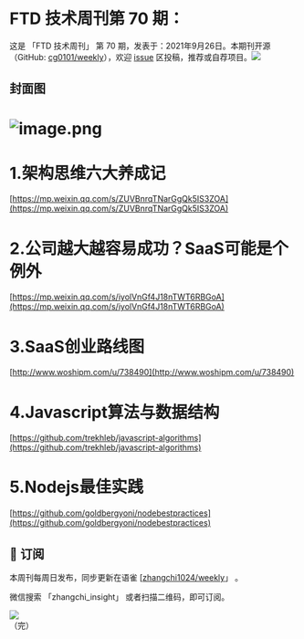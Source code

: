 # FTD 技术周刊第 70 期：
这是 「FTD 技术周刊」 第 70 期，发表于：2021年9月26日。本期刊开源（GitHub: [cg0101/weekly](https://github.com/cg0101/weekly)），欢迎 [issue](https://github.com/cg0101/weekly/issues) 区投稿，推荐或自荐项目。![](https://visitor-badge.glitch.me/badge?page_id=cg0101.weekly) <a href="https://www.linkedin.com/in/%E9%A9%B0-%E5%BC%A0-60669710a/">
        </a>
## 封面图


# ![image.png](https://cdn.nlark.com/yuque/0/2021/png/132503/1624246154349-dae85c40-bf47-41b4-9017-72d7b6170c87.png#clientId=uefbf045c-a1c4-4&from=paste&height=1666&id=ue3f5db94&margin=%5Bobject%20Object%5D&name=image.png&originHeight=1666&originWidth=1080&originalType=binary&ratio=1&size=1617047&status=done&style=none&taskId=u9aa51aee-8494-43a4-bdf0-6f32c6e80c8&width=1080)
# 1.架构思维六大养成记
[https://mp.weixin.qq.com/s/ZUVBnrqTNarGgQk5IS3ZOA](https://mp.weixin.qq.com/s/ZUVBnrqTNarGgQk5IS3ZOA) <br />

# 2.公司越大越容易成功？SaaS可能是个例外
[https://mp.weixin.qq.com/s/iyolVnGf4J18nTWT6RBGoA](https://mp.weixin.qq.com/s/iyolVnGf4J18nTWT6RBGoA) <br />

# 3.SaaS创业路线图
[http://www.woshipm.com/u/738490](http://www.woshipm.com/u/738490) <br />

# 4.Javascript算法与数据结构
[https://github.com/trekhleb/javascript-algorithms](https://github.com/trekhleb/javascript-algorithms) <br />

# 5.Nodejs最佳实践
[https://github.com/goldbergyoni/nodebestpractices](https://github.com/goldbergyoni/nodebestpractices) 



## 📅 订阅
本周刊每周日发布，同步更新在语雀 [[zhangchi1024/weekly](https://www.yuque.com/zhangchi1024/weekly)」 。


微信搜索 「zhangchi_insight」 或者扫描二维码，即可订阅。
<div align="left"> <img src="https://cdn.nlark.com/yuque/0/2021/jpeg/132503/1640750963398-e8538e9e-6b96-46f7-abff-c93b56bdd377.jpeg?x-oss-process=image%2Fwatermark%2Ctype_d3F5LW1pY3JvaGVp%2Csize_36%2Ctext_5byg6amw%2Ccolor_FFFFFF%2Cshadow_50%2Ct_80%2Cg_se%2Cx_10%2Cy_10%2Fresize%2Cw_426%2Climit_0" ></div>    
    （完）